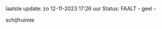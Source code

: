 laatste update: 
zo 12-11-2023 17:26   uur 
Status: FAALT - geel - 
<div class="service Y">schijfruimte</div>